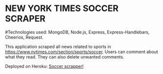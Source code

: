# NEW YORK TIMES SOCCER SCRAPER 
#Technologies used: MongoDB, Node.js, Express, Express-Handlebars, Cheerios, Request.

This application scraped all news related to sports in https://www.nytimes.com/section/sports/soccer. 
Users can comment about what they read. They can also delete unwanted comments.

Deployed on Heroku: [Soccer scrapper!](https://cherno-web-scrape.herokuapp.com/articles) 
